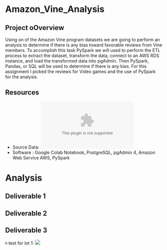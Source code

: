 # Amazon_Vine_Analysis

## Project oOverview
Using on of the Amazon Vine program datasets we are going to perform an analysis to determine if there is any bias toward favorable reviews from Vine members.  To accomplish this task PySpark we will used to perform the ETL process to extract the dataset, transform the data, connect to an AWS RDS instance, and load the transformed data into pgAdmin. Then PySpark, Pandas, or SQL will be used to determine if there is any bias.
For this assignment I picked the reviews for Video games and the use of PySpark for the analysis.

## Resources
* Source Data: ![Amazon Vine Video Game Reviews](https://dataviz-amazon-vine-analysis.s3.amazonaws.com/amazon_reviews_us_Video_Games_v1_00.tsv.gz)
* Software : Google Colab Notebook, PostgreSQL, pgAdmin 4, Amazon Web Service AWS, PySpark

# Analysis

## Deliverable 1



## Deliverable 2


## Deliverable 3


t-test for lot 1:
![](https://gihub.com/timbialek/MechaCar_Statistical_Analysis/blob/main/Resources/t-test_lot_1.png)
